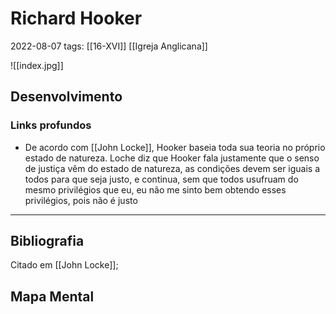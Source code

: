 # Richard Hooker
2022-08-07
tags: [[16-XVI]] [[Igreja Anglicana]]

![[index.jpg]]

## Desenvolvimento

### Links profundos

* De acordo com [[John Locke]], Hooker baseia toda sua teoria no próprio estado de natureza. Loche diz que Hooker fala justamente que o senso de justiça vêm do estado de natureza, as condições devem ser iguais a todos para que seja justo, e continua, sem que todos usufruam do mesmo privilégios que eu, eu não me sinto bem obtendo esses privilégios, pois não é justo

-----------------------------------------------
## Bibliografia

Citado em [[John Locke]];

## Mapa Mental